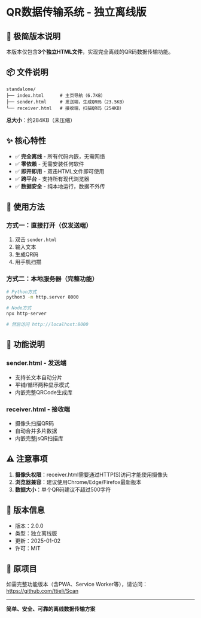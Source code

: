 # QR数据传输系统 - 独立离线版

## 🎯 极简版本说明

本版本仅包含**3个独立HTML文件**，实现完全离线的QR码数据传输功能。

## 📦 文件说明

```
standalone/
├── index.html      # 主页导航（6.7KB）
├── sender.html     # 发送端，生成QR码（23.5KB）
└── receiver.html   # 接收端，扫描QR码（254KB）
```

**总大小**：约284KB（未压缩）

## ✨ 核心特性

- ✅ **完全离线** - 所有代码内嵌，无需网络
- ✅ **零依赖** - 无需安装任何软件
- ✅ **即开即用** - 双击HTML文件即可使用
- ✅ **跨平台** - 支持所有现代浏览器
- ✅ **数据安全** - 纯本地运行，数据不外传

## 🚀 使用方法

### 方式一：直接打开（仅发送端）
1. 双击 `sender.html`
2. 输入文本
3. 生成QR码
4. 用手机扫描

### 方式二：本地服务器（完整功能）
```bash
# Python方式
python3 -m http.server 8000

# Node方式
npx http-server

# 然后访问 http://localhost:8000
```

## 🔧 功能说明

### sender.html - 发送端
- 支持长文本自动分片
- 平铺/循环两种显示模式
- 内嵌完整QRCode生成库

### receiver.html - 接收端
- 摄像头扫描QR码
- 自动合并多片数据
- 内嵌完整jsQR扫描库

## ⚠️ 注意事项

1. **摄像头权限**：receiver.html需要通过HTTP(S)访问才能使用摄像头
2. **浏览器兼容**：建议使用Chrome/Edge/Firefox最新版本
3. **数据大小**：单个QR码建议不超过500字符

## 📝 版本信息

- 版本：2.0.0
- 类型：独立离线版
- 更新：2025-01-02
- 许可：MIT

## 🤝 原项目

如需完整功能版本（含PWA、Service Worker等），请访问：
https://github.com/ttieli/Scan

---

**简单、安全、可靠的离线数据传输方案**